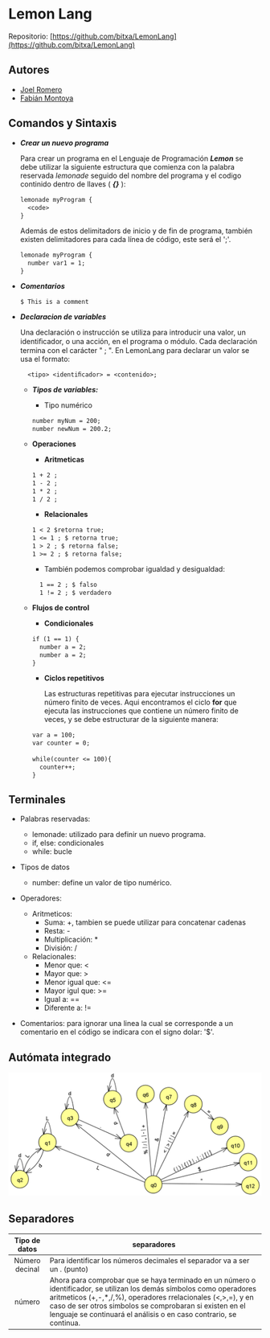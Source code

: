 # Lemon Lang 

Repositorio: [https://github.com/bitxa/LemonLang](https://github.com/bitxa/LemonLang)

## Autores

* [Joel Romero](https://github.com/bitxa)
* [Fabián Montoya](https://github.com/f4biaan)

## Comandos y Sintaxis

* ***Crear un nuevo programa***

  Para crear un programa en el Lenguaje de Programación ***Lemon*** se debe utilizar la siguiente estructura que comienza con la palabra reservada *lemonade* seguido del nombre del programa y el codigo continido dentro de llaves ( ***{}*** ):

  ```
  lemonade myProgram {
    <code>
  }
  ```

  Además de estos delimitadors de inicio y de fin de programa, también existen delimitadores para cada línea de código, este será el  ';'.

  ```
  lemonade myProgram {
    number var1 = 1;
  }
  ```
* ***Comentarios***
  ```
  $ This is a comment
  ```
* ***Declaracion de variables***

  Una declaración o instrucción se utiliza para introducir una valor, un identiﬁcador, o una acción, en el programa o módulo. Cada declaración termina con el carácter " ; ". En LemonLang para declarar un valor se usa el formato:

  ```
    <tipo> <identiﬁcador> = <contenido>;
  ```

  * ***Tipos de variables:***
    * Tipo numérico
    ```
    number myNum = 200;
    number newNum = 200.2;
    ```
  * **Operaciones**
    * **Aritmeticas**
    ```
    1 + 2 ;
    1 - 2 ;
    1 * 2 ;
    1 / 2 ;
    ```
    
    * **Relacionales**
    ```
    1 < 2 $retorna true;
    1 <= 1 ; $ retorna true;
    1 > 2 ; $ retorna false;
    1 >= 2 ; $ retorna false;
    ```
    * También podemos comprobar igualdad y desigualdad:

    ```
      1 == 2 ; $ falso
      1 != 2 ; $ verdadero
    ```
    
  * **Flujos de control**
    * **Condicionales**
    ```
    if (1 == 1) {
      number a = 2;
      number a = 2;
    }
    ```
    * **Ciclos repetitivos**

         Las estructuras repetitivas para ejecutar instrucciones un número finito de veces. Aqui encontramos el ciclo **for** que ejecuta las instrucciones que contiene un número finito de veces, y se debe estructurar de la siguiente manera:

    ```
    var a = 100;
    var counter = 0;
    
    while(counter <= 100){
      counter++;
    }
    ```

## Terminales

* Palabras reservadas:
  * lemonade: utilizado para definir un nuevo programa.
  * if, else: condicionales
  * while: bucle
* Tipos de datos
  * number: define un valor de tipo numérico.
* Operadores:
  * Aritmeticos:
    * Suma: +, tambien se puede utilizar para concatenar cadenas
    * Resta: -
    * Multiplicación: *
    * División: /
  * Relacionales:
    * Menor que: <
    * Mayor que: >
    * Menor igual que: <=
    * Mayor igul que: >=
    * Igual a: ==
    * Diferente a: !=

* Comentarios: para ignorar una linea la cual se corresponde a un comentario en el código se indicara con el signo dolar: '$'.

## Autómata integrado

![Automata Integrado](./imgs/automata-integrado.png "Automata Integrado")

## Separadores

| Tipo de datos  | separadores                                                                                                                                                                                                                                                                                                             |
|:--------------:|-------------------------------------------------------------------------------------------------------------------------------------------------------------------------------------------------------------------------------------------------------------------------------------------------------------------------|
| Número decinal | Para identificar los números decimales el separador va a ser un . (punto)                                                                                                                                                                                                                                               |
|     número     | Ahora para comprobar que se haya terminado en un número o identificador, se utilizan los demás símbolos como operadores aritmeticos (+,-,*,/,%), operadores rrelacionales (<,>,=), y en caso de ser otros simbolos se comprobaran si existen en el lenguaje se continuará el análisis o en caso contrario, se continua. |
